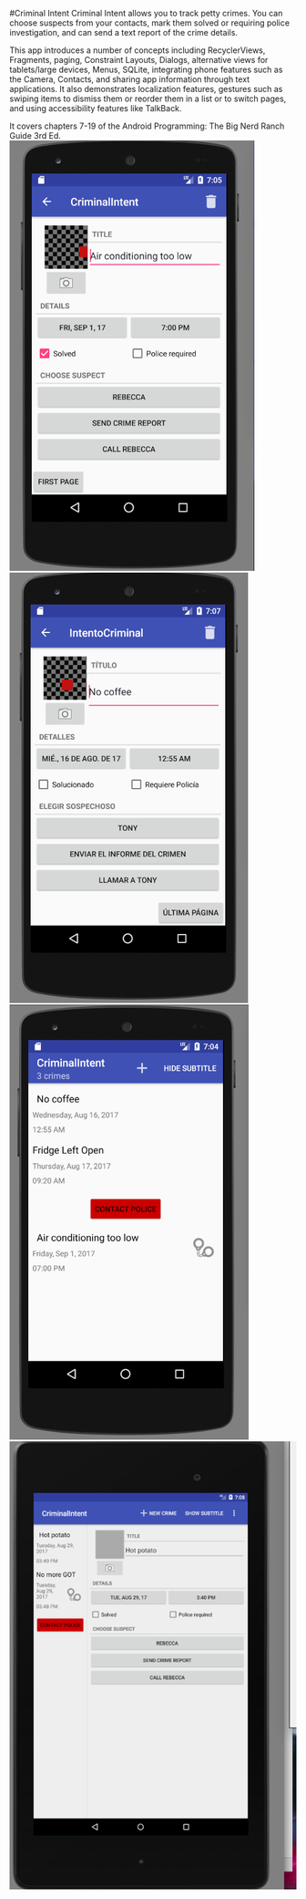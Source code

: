#Criminal Intent
Criminal Intent allows you to track petty crimes. You can choose suspects from your contacts, mark them solved or requiring police investigation, and can send a text report of the crime details.

This app introduces a number of concepts including RecyclerViews, Fragments, paging, Constraint Layouts, Dialogs, alternative views for tablets/large devices, Menus, SQLite, integrating phone features such as the Camera, Contacts, and sharing app information through text applications. It also demonstrates localization features, gestures such as swiping items to dismiss them or reorder them in a list or to switch pages, and using accessibility features like TalkBack.

It covers chapters 7-19 of the Android Programming: The Big Nerd Ranch Guide 3rd Ed. 
![alt text](https://github.com/Aralakh/Criminal-Intent-Android-Tutorial/blob/master/fragmentView.png "Main Fragment")
![alt text](https://github.com/Aralakh/Criminal-Intent-Android-Tutorial/blob/master/localization.png "Localization")
![alt text](https://github.com/Aralakh/Criminal-Intent-Android-Tutorial/blob/master/recyclerView.png "RecyclerView List")
![alt text](https://github.com/Aralakh/Criminal-Intent-Android-Tutorial/blob/master/tablet.png "Tablet Two-Panel View")

